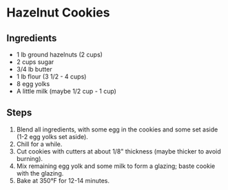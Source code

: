 # Hazelnut Cookies

## Ingredients

- 1 lb ground hazelnuts (2 cups)
- 2 cups sugar
- 3/4 lb butter
- 1 lb flour (3 1/2 - 4 cups)
- 8 egg yolks
- A little milk (maybe 1/2 cup - 1 cup)

## Steps

1. Blend all ingredients, with some egg in the cookies and some set aside (1-2 egg yolks set aside).
2. Chill for a while.
3. Cut cookies with cutters at about 1/8" thickness (maybe thicker to avoid burning).
4. Mix remaining egg yolk and some milk to form a glazing; baste cookie with the glazing.
5. Bake at 350°F for 12-14 minutes.
